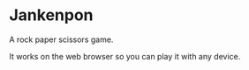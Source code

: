 # Jankenpon

A rock paper scissors game.

It works on the web browser so you can play it with any device.
